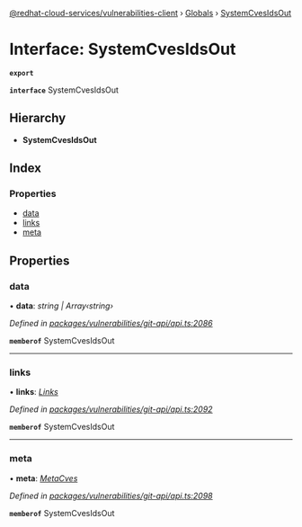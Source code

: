 [@redhat-cloud-services/vulnerabilities-client](../README.md) › [Globals](../globals.md) › [SystemCvesIdsOut](systemcvesidsout.md)

# Interface: SystemCvesIdsOut

**`export`** 

**`interface`** SystemCvesIdsOut

## Hierarchy

* **SystemCvesIdsOut**

## Index

### Properties

* [data](systemcvesidsout.md#data)
* [links](systemcvesidsout.md#links)
* [meta](systemcvesidsout.md#meta)

## Properties

###  data

• **data**: *string | Array‹string›*

*Defined in [packages/vulnerabilities/git-api/api.ts:2086](https://github.com/RedHatInsights/javascript-clients/blob/master/packages/vulnerabilities/git-api/api.ts#L2086)*

**`memberof`** SystemCvesIdsOut

___

###  links

• **links**: *[Links](links.md)*

*Defined in [packages/vulnerabilities/git-api/api.ts:2092](https://github.com/RedHatInsights/javascript-clients/blob/master/packages/vulnerabilities/git-api/api.ts#L2092)*

**`memberof`** SystemCvesIdsOut

___

###  meta

• **meta**: *[MetaCves](metacves.md)*

*Defined in [packages/vulnerabilities/git-api/api.ts:2098](https://github.com/RedHatInsights/javascript-clients/blob/master/packages/vulnerabilities/git-api/api.ts#L2098)*

**`memberof`** SystemCvesIdsOut
